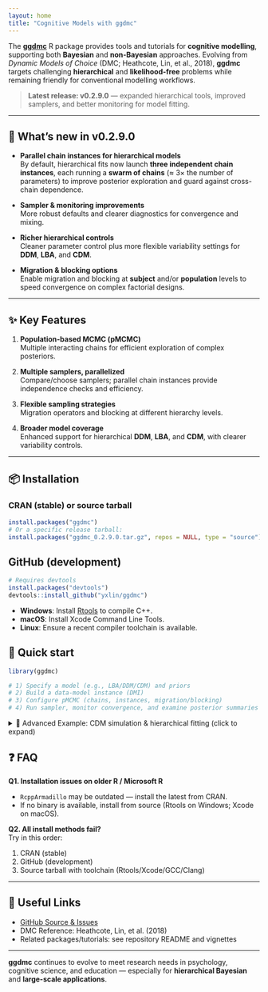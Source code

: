 ```yaml
---
layout: home
title: "Cognitive Models with ggdmc"
---
```



The [**ggdmc**](https://github.com/yxlin/ggdmc/) R package provides tools and tutorials for **cognitive modelling**, supporting both **Bayesian** and **non-Bayesian** approaches. Evolving from *Dynamic Models of Choice* (DMC; Heathcote, Lin, et al., 2018), **ggdmc** targets challenging **hierarchical** and **likelihood-free** problems while remaining friendly for conventional modelling workflows.

> **Latest release: v0.2.9.0** — expanded hierarchical tools, improved samplers, and better monitoring for model fitting.

---

## 🚀 What’s new in v0.2.9.0

- **Parallel chain instances for hierarchical models**  
  By default, hierarchical fits now launch **three independent chain instances**, each running a **swarm of chains** (≈ 3× the number of parameters) to improve posterior exploration and guard against cross-chain dependence.

- **Sampler & monitoring improvements**  
  More robust defaults and clearer diagnostics for convergence and mixing.

- **Richer hierarchical controls**  
  Cleaner parameter control plus more flexible variability settings for **DDM**, **LBA**, and **CDM**.

- **Migration & blocking options**  
  Enable migration and blocking at **subject** and/or **population** levels to speed convergence on complex factorial designs.

---

## ✨ Key Features

1. **Population-based MCMC (pMCMC)**  
   Multiple interacting chains for efficient exploration of complex posteriors.

2. **Multiple samplers, parallelized**  
   Compare/choose samplers; parallel chain instances provide independence checks and efficiency.

3. **Flexible sampling strategies**  
   Migration operators and blocking at different hierarchy levels.

4. **Broader model coverage**  
   Enhanced support for hierarchical **DDM**, **LBA**, and **CDM**, with clearer variability controls.

---

## 📦 Installation

### CRAN (stable) or source tarball
```r
install.packages("ggdmc")
# Or a specific release tarball:
install.packages("ggdmc_0.2.9.0.tar.gz", repos = NULL, type = "source")
```

## GitHub (development)

```r
# Requires devtools
install.packages("devtools")
devtools::install_github("yxlin/ggdmc")
```

- **Windows**: Install [Rtools](https://cran.r-project.org/bin/windows/Rtools/) to compile C++.
- **macOS**: Install Xcode Command Line Tools.
- **Linux**: Ensure a recent compiler toolchain is available.


## 🧭 Quick start

```r
library(ggdmc)

# 1) Specify a model (e.g., LBA/DDM/CDM) and priors
# 2) Build a data-model instance (DMI)
# 3) Configure pMCMC (chains, instances, migration/blocking)
# 4) Run sampler, monitor convergence, and examine posterior summaries
```

<details>
<summary>🔬 Advanced Example: CDM simulation & hierarchical fitting (click to expand)</summary>

```r
# Example workflow: build, simulate, fit
pkg <- c("ggdmc", "ggdmcPrior", "ggdmcModel", "cdModel")
sapply(pkg, require, character.only = TRUE)

# Build a CDM model
model <- BuildModel(
  p_map = list(guess1="1", guess2="1", guess3="1",
               slip1="1", slip2="1", slip3="1"),
  type = "cdm"
)

# Define population priors
pop_mean <- c(guess1=.1, guess2=.2, guess3=.3,
              slip1=.01, slip2=.02, slip3=.03)
pop_scale <- c(guess1=.01, guess2=.01, guess3=.01,
               slip1=.05, slip2=.01, slip3=.01)
pop_dist <- ggdmcPrior::BuildPrior(
  p0=pop_mean, p1=pop_scale,
  lower=rep(0, model@npar),
  upper=rep(NA, model@npar),
  dists=rep("tnorm", model@npar),
  log_p=rep(FALSE, model@npar)
)

# Set CDM models
sub_model <- setCDM(model)
pop_model <- setCDM(model, population_distribution=pop_dist)

# Simulate data
dat <- simulate(sub_model, nsim=1000,
                parameter_vector=pop_mean, nschool=1, seed=123)
hdat <- simulate(pop_model, nsim=1000, nschool=32, seed=123)

# Build DMIs
sub_dmis <- BuildDMI(dat$responses, model, q_matrix=sub_model@q_matrix, rule="DINA")
pop_dmis <- BuildDMI(hdat$responses, model, q_matrix=pop_model@q_matrix, rule="DINA")

# Priors and initial samples
p0 <- rep(0, model@npar); names(p0) <- model@pnames
p_prior <- ggdmcPrior::BuildPrior(p0=p0, p1=rep(1.1, model@npar),
                                  dist=rep("unif", model@npar), log_p=rep(TRUE, model@npar))
sub_priors <- set_priors(p_prior=p_prior)
sub_theta_input <- ggdmc::setThetaInput(nmc=500, pnames=model@pnames)
sub_samples <- initialise_theta(sub_theta_input, sub_priors, sub_dmis[[1]])

# Run sampling
fits <- StartSampling_subject(sub_dmis[[1]], sub_priors,
                              sub_migration_prob=0.02, thin=2, seed=9032)
fit <- RebuildPosterior(fits)
hat <- gelman(fit)
cat("mpsrf = ", hat$mpsrf, "\n")
```

</details>


## ❓ FAQ

**Q1. Installation issues on older R / Microsoft R**  
- `RcppArmadillo` may be outdated — install the latest from CRAN.  
- If no binary is available, install from source (Rtools on Windows; Xcode on macOS).  

**Q2. All install methods fail?**  
Try in this order:  
1. CRAN (stable)  
2. GitHub (development)  
3. Source tarball with toolchain (Rtools/Xcode/GCC/Clang)  

---

## 🔗 Useful Links
- [GitHub Source & Issues](https://github.com/yxlin/ggdmc)  
- DMC Reference: Heathcote, Lin, et al. (2018)  
- Related packages/tutorials: see repository README and vignettes  

---

**ggdmc** continues to evolve to meet research needs in psychology, cognitive science, and education — especially for **hierarchical Bayesian** and **large-scale applications**.


